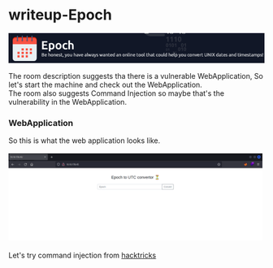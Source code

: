 <h1>writeup-Epoch</h1>
<img src="./img/logo.png" alt="logo" width="700">
<p>
    The room description suggests tha there is a vulnerable WebApplication, So let's start the machine and check out the WebApplication.<br>
    The room also suggests Command Injection so maybe that's the vulnerability in the WebApplication.
</p>

<h3>WebApplication</h3>
<p>
    So this is what the web application looks like.<br><br>
    <img src="./img/webPage.png" alt="webPage" width="500"><br><br>
    Let's try command injection from <a href="https://book.hacktricks.xyz/pentesting-web/command-injection">hacktricks</a>
</p>
